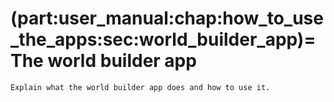 (part:user_manual:chap:how_to_use_the_apps:sec:world_builder_app)=
The world builder app
=====================

```{todo}
Explain what the world builder app does and how to use it.
```
